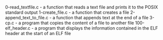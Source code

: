0-read_textfile.c -  a function that reads a text file and prints it to the POSIX standard output
1-create_file.c - a function that creates a file
2-append_text_to_file.c - a function that appends text at the end of a file
3-cp.c - a program that copies the content of a file to another file
100-elf_header.c - a program that displays the information contained in the ELF header at the start of an ELF file
